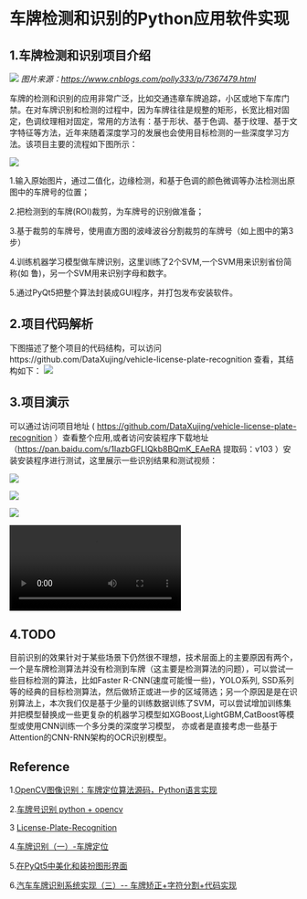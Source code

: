 # 车牌检测和识别的Python应用软件实现

## 1.车牌检测和识别项目介绍

![](./pic/p2.jpg)
*图片来源：https://www.cnblogs.com/polly333/p/7367479.html*

车牌的检测和识别的应用非常广泛，比如交通违章车牌追踪，小区或地下车库门禁。在对车牌识别和检测的过程中，因为车牌往往是规整的矩形，长宽比相对固定，色调纹理相对固定，常用的方法有：基于形状、基于色调、基于纹理、基于文字特征等方法，近年来随着深度学习的发展也会使用目标检测的一些深度学习方法。该项目主要的流程如下图所示：

![](./pic/p1.png)

1.输入原始图片，通过二值化，边缘检测，和基于色调的颜色微调等办法检测出原图中的车牌号的位置；

2.把检测到的车牌(ROI)裁剪，为车牌号的识别做准备；

3.基于裁剪的车牌号，使用直方图的波峰波谷分割裁剪的车牌号（如上图中的第3步）

4.训练机器学习模型做车牌识别，这里训练了2个SVM,一个SVM用来识别省份简称(如 鲁)，另一个SVM用来识别字母和数字。

5.通过PyQt5把整个算法封装成GUI程序，并打包发布安装软件。


## 2.项目代码解析
下图描述了整个项目的代码结构，可以访问https://github.com/DataXujing/vehicle-license-plate-recognition 查看，其结构如下：
![](./pic/file_struct.png)



## 3.项目演示

可以通过访问项目地址 ( https://github.com/DataXujing/vehicle-license-plate-recognition ）查看整个应用,或者访问安装程序下载地址 （https://pan.baidu.com/s/1IazbGFLlQkb8BQmK_EAeRA  提取码：v103 ）安装安装程序进行测试，这里展示一些识别结果和测试视频：

![](./pic/test1.png)

![](./pic/test2.png)

![](./pic/test3.png)


<video src="./pic/demo.mp4" controls="controls" ></video>


## 4.TODO

目前识别的效果针对于某些场景下仍然很不理想，技术层面上的主要原因有两个，一个是车牌检测算法并没有检测到车牌（这主要是检测算法的问题），可以尝试一些目标检测的算法，比如Faster R-CNN(速度可能慢一些)，YOLO系列, SSD系列等的经典的目标检测算法，然后做矫正或进一步的区域筛选；另一个原因是是在识别算法上，本次我们仅是基于少量的训练数据训练了SVM，可以尝试增加训练集并把模型替换成一些更复杂的机器学习模型如XGBoost,LightGBM,CatBoost等模型或使用CNN训练一个多分类的深度学习模型， 亦或者是直接考虑一些基于Attention的CNN-RNN架构的OCR识别模型。


## Reference

1.[OpenCV图像识别：车牌定位算法源码，Python语言实现](https://blog.csdn.net/sumkee911/article/details/79435983)

2.[车牌号识别 python + opencv](https://blog.csdn.net/wzh191920/article/details/79589506)

3 [License-Plate-Recognition](https://github.com/wzh191920/License-Plate-Recognition)

4.[车牌识别（一）-车牌定位](https://www.cnblogs.com/polly333/p/7367479.html)

5.[在PyQt5中美化和装扮图形界面](https://zmister.com/archives/477.html)

6.[汽车车牌识别系统实现（三）-- 车牌矫正+字符分割+代码实现](https://bbs.huaweicloud.com/blogs/202913)
